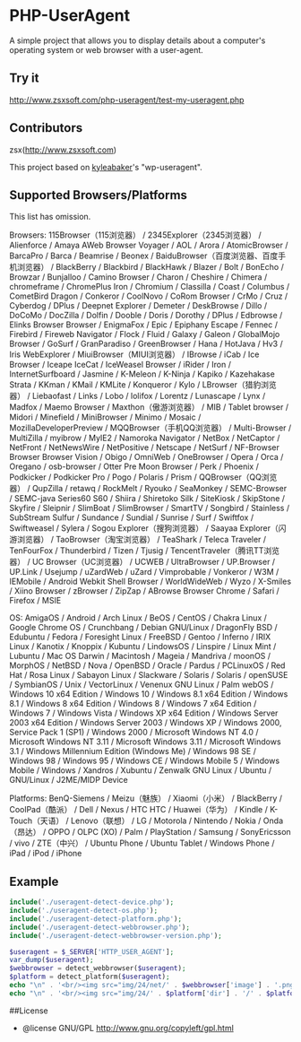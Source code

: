 # PHP-UserAgent

A simple project that allows you to display details about a computer's operating system or web browser with a user-agent.

## Try it

http://www.zsxsoft.com/php-useragent/test-my-useragent.php

## Contributors
zsx(http://www.zsxsoft.com)

This project based on [kyleabaker](http://www.kyleabaker.com/goodies/coding/wp-useragent/)'s "wp-useragent".

## Supported Browsers/Platforms

This list has omission.

Browsers: 115Browser（115浏览器） / 2345Explorer（2345浏览器） / Alienforce / Amaya AWeb Browser Voyager / AOL / Arora / AtomicBrowser / BarcaPro / Barca / Beamrise / Beonex / BaiduBrowser（百度浏览器、百度手机浏览器） / BlackBerry / Blackbird / BlackHawk / Blazer / Bolt / BonEcho / Browzar / Bunjalloo / Camino Browser / Charon / Cheshire / Chimera / chromeframe / ChromePlus Iron / Chromium / Classilla / Coast / Columbus / CometBird Dragon / Conkeror / CoolNovo / CoRom Browser / CrMo / Cruz / Cyberdog / DPlus / Deepnet Explorer / Demeter / DeskBrowse / Dillo / DoCoMo / DocZilla / Dolfin / Dooble / Doris / Dorothy / DPlus / Edbrowse / Elinks Browser Browser / EnigmaFox / Epic / Epiphany Escape / Fennec / Firebird / Fireweb Navigator / Flock / Fluid / Galaxy / Galeon / GlobalMojo Browser / GoSurf / GranParadiso / GreenBrowser / Hana / HotJava / Hv3 / Iris WebExplorer / MiuiBrowser（MIUI浏览器） / IBrowse / iCab / Ice Browser / Iceape IceCat / IceWeasel Browser / iRider / Iron / InternetSurfboard / Jasmine / K-Meleon / K-Ninja / Kapiko / Kazehakase Strata / KKman / KMail / KMLite / Konqueror / Kylo / LBrowser（猎豹浏览器） / Liebaofast / Links / Lobo / lolifox / Lorentz / Lunascape / Lynx / Madfox / Maemo Browser / Maxthon（傲游浏览器） / MIB / Tablet browser / Midori / Minefield / MiniBrowser / Minimo / Mosaic / MozillaDeveloperPreview / MQQBrowser（手机QQ浏览器） / Multi-Browser / MultiZilla / myibrow / MyIE2 / Namoroka Navigator / NetBox / NetCaptor / NetFront / NetNewsWire / NetPositive / Netscape / NetSurf / NF-Browser Browser Browser Vision / Obigo / OmniWeb / OneBrowser / Opera / Orca / Oregano / osb-browser / Otter Pre Moon Browser / Perk / Phoenix / Podkicker / Podkicker Pro / Pogo / Polaris / Prism / QQBrowser（QQ浏览器） / QupZilla / retawq / RockMelt / Ryouko / SeaMonkey / SEMC-Browser / SEMC-java Series60 S60 / Shiira / Shiretoko Silk / SiteKiosk / SkipStone / Skyfire / Sleipnir / SlimBoat / SlimBrowser / SmartTV / Songbird / Stainless / SubStream Sulfur / Sundance / Sundial / Sunrise / Surf / Swiftfox / Swiftweasel / Sylera / Sogou Explorer（搜狗浏览器） / Saayaa Explorer（闪游浏览器） / TaoBrowser（淘宝浏览器） / TeaShark / Teleca Traveler / TenFourFox / Thunderbird / Tizen / Tjusig / TencentTraveler（腾讯TT浏览器） / UC Browser（UC浏览器） / UCWEB / UltraBrowser / UP.Browser / UP.Link / Usejump / uZardWeb / uZard / Vimprobable / Vonkeror / W3M / IEMobile / Android Webkit Shell Browser / WorldWideWeb / Wyzo / X-Smiles / Xiino Browser / zBrowser / ZipZap / ABrowse Browser Chrome / Safari / Firefox / MSIE

OS: AmigaOS / Android / Arch Linux / BeOS / CentOS / Chakra Linux / Google Chrome OS / Crunchbang / Debian GNU/Linux / DragonFly BSD / Edubuntu / Fedora / Foresight Linux / FreeBSD / Gentoo / Inferno / IRIX Linux / Kanotix / Knoppix / Kubuntu / LindowsOS / Linspire / Linux Mint / Lubuntu / Mac OS Darwin / Macintosh / Mageia / Mandriva / moonOS / MorphOS / NetBSD / Nova / OpenBSD / Oracle / Pardus / PCLinuxOS / Red Hat / Rosa Linux / Sabayon Linux / Slackware / Solaris / Solaris / openSUSE / SymbianOS / Unix / VectorLinux / Venenux GNU Linux / Palm webOS / Windows 10 x64 Edition / Windows 10 / Windows 8.1 x64 Edition / Windows 8.1 / Windows 8 x64 Edition / Windows 8 / Windows 7 x64 Edition / Windows 7 / Windows Vista / Windows XP x64 Edition / Windows Server 2003 x64 Edition / Windows Server 2003 / Windows XP / Windows 2000, Service Pack 1 (SP1) / Windows 2000 / Microsoft Windows NT 4.0 / Microsoft Windows NT 3.11 / Microsoft Windows 3.11 / Microsoft Windows 3.1 / Windows Millennium Edition (Windows Me) / Windows 98 SE / Windows 98 / Windows 95 / Windows CE / Windows Mobile 5 / Windows Mobile / Windows / Xandros / Xubuntu / Zenwalk GNU Linux / Ubuntu / GNU/Linux / J2ME/MIDP Device


Platforms: BenQ-Siemens / Meizu（魅族） / Xiaomi（小米） / BlackBerry / CoolPad（酷派） / Dell / Nexus / HTC HTC / Huawei（华为） / Kindle / K-Touch（天语） / Lenovo（联想） / LG / Motorola / Nintendo / Nokia / Onda（昂达） / OPPO / OLPC (XO) / Palm / PlayStation / Samsung / SonyEricsson / vivo / ZTE（中兴） / Ubuntu Phone / Ubuntu Tablet / Windows Phone / iPad / iPod / iPhone



## Example
```php
include('./useragent-detect-device.php');
include('./useragent-detect-os.php');
include('./useragent-detect-platform.php');
include('./useragent-detect-webbrowser.php');
include('./useragent-detect-webbrowser-version.php');

$useragent = $_SERVER['HTTP_USER_AGENT'];
var_dump($useragent);
$webbrowser = detect_webbrowser($useragent);
$platform = detect_platform($useragent);
echo "\n" . '<br/><img src="img/24/net/' . $webbrowser['image'] . '.png" />' . $webbrowser['title'];
echo "\n" . '<br/><img src="img/24/' . $platform['dir'] . '/' . $platform['image'] . '.png" />' . $platform['title'];
```
##License
 * @license GNU/GPL http://www.gnu.org/copyleft/gpl.html
